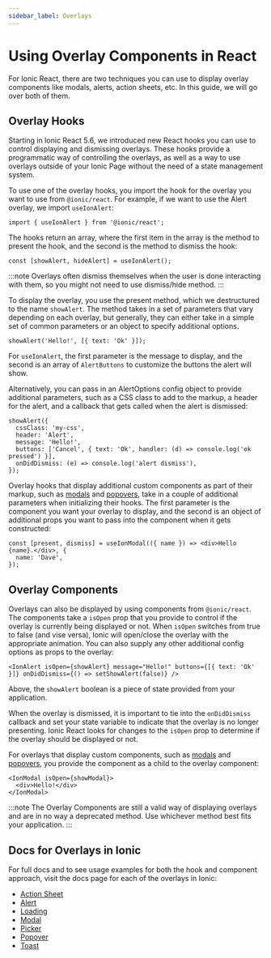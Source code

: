 ```yaml
---
sidebar_label: Overlays
---
```


# Using Overlay Components in React

For Ionic React, there are two techniques you can use to display overlay components like modals, alerts, action sheets, etc. In this guide, we will go over both of them.

## Overlay Hooks

Starting in Ionic React 5.6, we introduced new React hooks you can use to control displaying and dismissing overlays. These hooks provide a programmatic way of controlling the overlays, as well as a way to use overlays outside of your Ionic Page without the need of a state management system.

To use one of the overlay hooks, you import the hook for the overlay you want to use from `@ionic/react`. For example, if we want to use the Alert overlay, we import `useIonAlert`:

```tsx
import { useIonAlert } from '@ionic/react';
```

The hooks return an array, where the first item in the array is the method to present the hook, and the second is the method to dismiss the hook:

```tsx
const [showAlert, hideAlert] = useIonAlert();
```

:::note
Overlays often dismiss themselves when the user is done interacting with them, so you might not need to use dismiss/hide method.
:::

To display the overlay, you use the present method, which we destructured to the name `showAlert`. The method takes in a set of parameters that vary depending on each overlay, but generally, they can either take in a simple set of common parameters or an object to specify additional options.

```tsx
showAlert('Hello!', [{ text: 'Ok' }]);
```

For `useIonAlert`, the first parameter is the message to display, and the second is an array of `AlertButtons` to customize the buttons the alert will show.

Alternatively, you can pass in an AlertOptions config object to provide additional parameters, such as a CSS class to add to the markup, a header for the alert, and a callback that gets called when the alert is dismissed:

```tsx
showAlert({
  cssClass: 'my-css',
  header: 'Alert',
  message: 'Hello!',
  buttons: ['Cancel', { text: 'Ok', handler: (d) => console.log('ok pressed') }],
  onDidDismiss: (e) => console.log('alert dismiss'),
});
```

Overlay hooks that display additional custom components as part of their markup, such as [modals](https://ionicframework.com/docs/api/modal) and [popovers](https://ionicframework.com/docs/api/popover), take in a couple of additional parameters when initializing their hooks. The first parameter is the component you want your overlay to display, and the second is an object of additional props you want to pass into the component when it gets constructed:

```tsx
const [present, dismiss] = useIonModal(({ name }) => <div>Hello {name}.</div>, {
  name: 'Dave',
});
```

## Overlay Components

Overlays can also be displayed by using components from `@ionic/react`. The components take a `isOpen` prop that you provide to control if the overlay is currently being displayed or not. When `isOpen` switches from true to false (and vise versa), Ionic will open/close the overlay with the appropriate animation. You can also supply any other additional config options as props to the overlay:

```tsx
<IonAlert isOpen={showAlert} message="Hello!" buttons={[{ text: 'Ok' }]} onDidDismiss={() => setShowAlert(false)} />
```

Above, the `showAlert` boolean is a piece of state provided from your application.

When the overlay is dismissed, it is important to tie into the `onDidDismiss` callback and set your state variable to indicate that the overlay is no longer presenting. Ionic React looks for changes to the `isOpen` prop to determine if the overlay should be displayed or not.

For overlays that display custom components, such as [modals](https://ionicframework.com/docs/api/modal) and [popovers](https://ionicframework.com/docs/api/popover), you provide the component as a child to the overlay component:

```tsx
<IonModal isOpen={showModal}>
  <div>Hello!</div>
</IonModal>
```

:::note
The Overlay Components are still a valid way of displaying overlays and are in no way a deprecated method. Use whichever method best fits your application.
:::

## Docs for Overlays in Ionic

For full docs and to see usage examples for both the hook and component approach, visit the docs page for each of the overlays in Ionic:

- [Action Sheet](https://ionicframework.com/docs/api/action-sheet)
- [Alert](https://ionicframework.com/docs/api/alert)
- [Loading](https://ionicframework.com/docs/api/loading)
- [Modal](https://ionicframework.com/docs/api/modal)
- [Picker](https://ionicframework.com/docs/api/picker)
- [Popover](https://ionicframework.com/docs/api/popover)
- [Toast](https://ionicframework.com/docs/api/toast)
